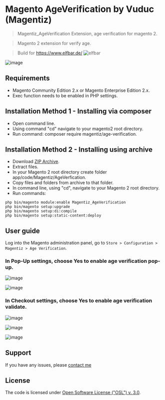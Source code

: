 # Magento AgeVerification by Vuduc (Magentiz)
> Magentiz_AgeVerification Extension, age verification for magento 2.

> Magento 2 extension for verify age.

> Build for https://www.elfbar.de/
![elfbar](https://raw.githubusercontent.com/vdvuong/age-verification/master/docs/popup-elfbar.png)

![image](https://raw.githubusercontent.com/vdvuong/age-verification/master/docs/age-validate-elfbar.png)

## Requirements
  * Magento Community Edition 2.x or Magento Enterprise Edition 2.x.
  * Exec function needs to be enabled in PHP settings.

## Installation Method 1 - Installing via composer
  * Open command line.
  * Using command "cd" navigate to your magento2 root directory.
  * Run command: composer require magentiz/age-verification.

## Installation Method 2 - Installing using archive
  * Download [ZIP Archive](https://github.com/vdvuong/AgeVerification/archive/refs/heads/master.zip).
  * Extract files.
  * In your Magento 2 root directory create folder app/code/Magentiz/AgeVerfication.
  * Copy files and folders from archive to that folder.
  * In command line, using "cd", navigate to your Magento 2 root directory.
  * Run commands:
```
php bin/magento module:enable Magentiz_AgeVerification
php bin/magento setup:upgrade
php bin/magento setup:di:compile
php bin/magento setup:static-content:deploy
```

## User guide

Log into the Magento administration panel, go to ```Store > Configuration > Magentiz > Age Verification```.

### In Pop-Up settings, choose Yes to enable age verification pop-up.
![image](https://raw.githubusercontent.com/vdvuong/age-verification/master/docs/popup-config.png)

![image](https://raw.githubusercontent.com/vdvuong/age-verification/master/docs/popup.png)

### In Checkout settings, choose Yes to enable age verification validate.
![image](https://raw.githubusercontent.com/vdvuong/age-verification/master/docs/age-config.png)

![image](https://raw.githubusercontent.com/vdvuong/age-verification/master/docs/age-validate.png)

![image](https://raw.githubusercontent.com/vdvuong/age-verification/master/docs/age-validate-1.png)

## Support
If you have any issues, please [contact me](mailto:vuongvd.se@gmail.com)

## License
The code is licensed under [Open Software License ("OSL") v. 3.0](http://opensource.org/licenses/osl-3.0.php).
